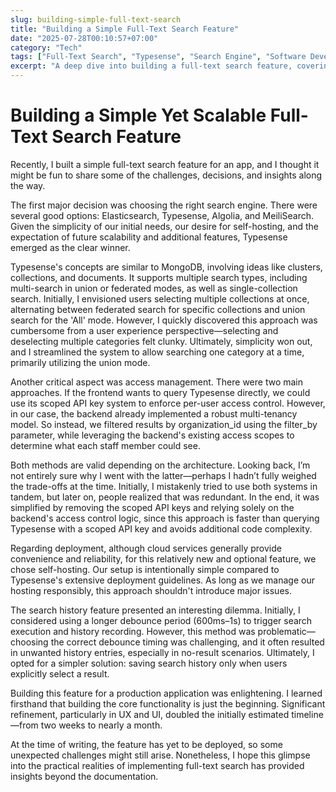 ```yaml
---
slug: building-simple-full-text-search
title: "Building a Simple Full-Text Search Feature"
date: "2025-07-28T00:10:57+07:00"
category: "Tech"
tags: ["Full-Text Search", "Typesense", "Search Engine", "Software Development", "UX"]
excerpt: "A deep dive into building a full-text search feature, covering search engine selection, multi-tenancy, deployment decisions, and the UX challenges that doubled the development timeline."
---
```


# Building a Simple Yet Scalable Full-Text Search Feature

Recently, I built a simple full-text search feature for an app, and I thought it might be fun to share some of the challenges, decisions, and insights along the way.

The first major decision was choosing the right search engine. There were several good options: Elasticsearch, Typesense, Algolia, and MeiliSearch. Given the simplicity of our initial needs, our desire for self-hosting, and the expectation of future scalability and additional features, Typesense emerged as the clear winner.

Typesense's concepts are similar to MongoDB, involving ideas like clusters, collections, and documents. It supports multiple search types, including multi-search in union or federated modes, as well as single-collection search. Initially, I envisioned users selecting multiple collections at once, alternating between federated search for specific collections and union search for the 'All' mode. However, I quickly discovered this approach was cumbersome from a user experience perspective—selecting and deselecting multiple categories felt clunky. Ultimately, simplicity won out, and I streamlined the system to allow searching one category at a time, primarily utilizing the union mode.

Another critical aspect was access management. There were two main approaches. If the frontend wants to query Typesense directly, we could use its scoped API key system to enforce per-user access control. However, in our case, the backend already implemented a robust multi-tenancy model. So instead, we filtered results by organization_id using the filter_by parameter, while leveraging the backend's existing access scopes to determine what each staff member could see.

Both methods are valid depending on the architecture. Looking back, I’m not entirely sure why I went with the latter—perhaps I hadn’t fully weighed the trade-offs at the time. Initially, I mistakenly tried to use both systems in tandem, but later on, people realized that was redundant. In the end, it was simplified by removing the scoped API keys and relying solely on the backend's access control logic, since this approach is faster than querying Typesense with a scoped API key and avoids additional code complexity.

Regarding deployment, although cloud services generally provide convenience and reliability, for this relatively new and optional feature, we chose self-hosting. Our setup is intentionally simple compared to Typesense's extensive deployment guidelines. As long as we manage our hosting responsibly, this approach shouldn't introduce major issues.

The search history feature presented an interesting dilemma. Initially, I considered using a longer debounce period (600ms–1s) to trigger search execution and history recording. However, this method was problematic—choosing the correct debounce timing was challenging, and it often resulted in unwanted history entries, especially in no-result scenarios. Ultimately, I opted for a simpler solution: saving search history only when users explicitly select a result.

Building this feature for a production application was enlightening. I learned firsthand that building the core functionality is just the beginning. Significant refinement, particularly in UX and UI, doubled the initially estimated timeline—from two weeks to nearly a month.

At the time of writing, the feature has yet to be deployed, so some unexpected challenges might still arise. Nonetheless, I hope this glimpse into the practical realities of implementing full-text search has provided insights beyond the documentation.
